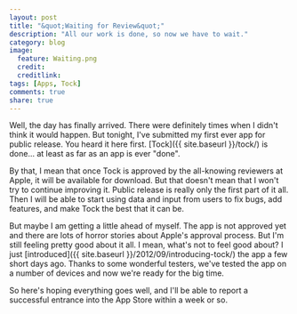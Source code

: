 ```yaml
---
layout: post
title: "&quot;Waiting for Review&quot;"
description: "All our work is done, so now we have to wait."
category: blog
image:
  feature: Waiting.png
  credit: 
  creditlink: 
tags: [Apps, Tock]
comments: true
share: true
---
```


Well, the day has finally arrived. There were definitely times when I didn't think it would happen. But tonight, I've submitted my first ever app for public release. You heard it here first. [Tock]({{ site.baseurl }}/tock/) is done... at least as far as an app is ever "done".

By that, I mean that once Tock is approved by the all-knowing reviewers at Apple, it will be available for download. But that doesn't mean that I won't try to continue improving it. Public release is really only the first part of it all. Then I will be able to start using data and input from users to fix bugs, add features, and make Tock the best that it can be.

But maybe I am getting a little ahead of myself. The app is not approved yet and there are lots of horror stories about Apple's approval process. But I'm still feeling pretty good about it all. I mean, what's not to feel good about? I just [introduced]({{ site.baseurl }}/2012/09/introducing-tock/) the app a few short days ago. Thanks to some wonderful testers, we've tested the app on a number of devices and now we're ready for the big time.

So here's hoping everything goes well, and I'll be able to report a successful entrance into the App Store within a week or so.